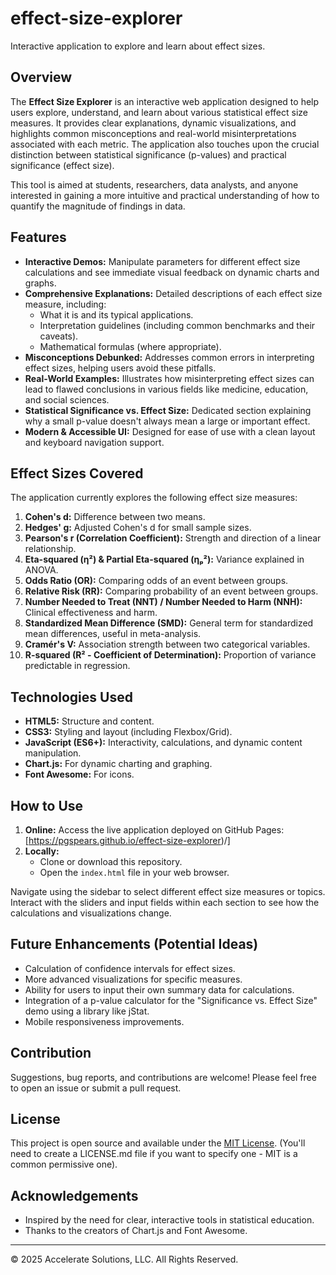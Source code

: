 # effect-size-explorer
Interactive application to explore and learn about effect sizes.

## Overview

The **Effect Size Explorer** is an interactive web application designed to help users explore, understand, and learn about various statistical effect size measures. It provides clear explanations, dynamic visualizations, and highlights common misconceptions and real-world misinterpretations associated with each metric. The application also touches upon the crucial distinction between statistical significance (p-values) and practical significance (effect size).

This tool is aimed at students, researchers, data analysts, and anyone interested in gaining a more intuitive and practical understanding of how to quantify the magnitude of findings in data.

## Features

*   **Interactive Demos:** Manipulate parameters for different effect size calculations and see immediate visual feedback on dynamic charts and graphs.
*   **Comprehensive Explanations:** Detailed descriptions of each effect size measure, including:
    *   What it is and its typical applications.
    *   Interpretation guidelines (including common benchmarks and their caveats).
    *   Mathematical formulas (where appropriate).
*   **Misconceptions Debunked:** Addresses common errors in interpreting effect sizes, helping users avoid these pitfalls.
*   **Real-World Examples:** Illustrates how misinterpreting effect sizes can lead to flawed conclusions in various fields like medicine, education, and social sciences.
*   **Statistical Significance vs. Effect Size:** Dedicated section explaining why a small p-value doesn't always mean a large or important effect.
*   **Modern & Accessible UI:** Designed for ease of use with a clean layout and keyboard navigation support.

## Effect Sizes Covered

The application currently explores the following effect size measures:

1.  **Cohen's d:** Difference between two means.
2.  **Hedges' g:** Adjusted Cohen's d for small sample sizes.
3.  **Pearson's r (Correlation Coefficient):** Strength and direction of a linear relationship.
4.  **Eta-squared (η²) & Partial Eta-squared (ηₚ²):** Variance explained in ANOVA.
5.  **Odds Ratio (OR):** Comparing odds of an event between groups.
6.  **Relative Risk (RR):** Comparing probability of an event between groups.
7.  **Number Needed to Treat (NNT) / Number Needed to Harm (NNH):** Clinical effectiveness and harm.
8.  **Standardized Mean Difference (SMD):** General term for standardized mean differences, useful in meta-analysis.
9.  **Cramér's V:** Association strength between two categorical variables.
10. **R-squared (R² - Coefficient of Determination):** Proportion of variance predictable in regression.

## Technologies Used

*   **HTML5:** Structure and content.
*   **CSS3:** Styling and layout (including Flexbox/Grid).
*   **JavaScript (ES6+):** Interactivity, calculations, and dynamic content manipulation.
*   **Chart.js:** For dynamic charting and graphing.
*   **Font Awesome:** For icons.

## How to Use

1.  **Online:** Access the live application deployed on GitHub Pages: [https://pgspears.github.io/effect-size-explorer)/]
2.  **Locally:**
    *   Clone or download this repository.
    *   Open the `index.html` file in your web browser.

Navigate using the sidebar to select different effect size measures or topics. Interact with the sliders and input fields within each section to see how the calculations and visualizations change.

## Future Enhancements (Potential Ideas)

*   Calculation of confidence intervals for effect sizes.
*   More advanced visualizations for specific measures.
*   Ability for users to input their own summary data for calculations.
*   Integration of a p-value calculator for the "Significance vs. Effect Size" demo using a library like jStat.
*   Mobile responsiveness improvements.

## Contribution

Suggestions, bug reports, and contributions are welcome! Please feel free to open an issue or submit a pull request.

## License

This project is open source and available under the [MIT License](LICENSE.md). (You'll need to create a LICENSE.md file if you want to specify one - MIT is a common permissive one).

## Acknowledgements

*   Inspired by the need for clear, interactive tools in statistical education.
*   Thanks to the creators of Chart.js and Font Awesome.

---

© 2025 Accelerate Solutions, LLC. All Rights Reserved.
